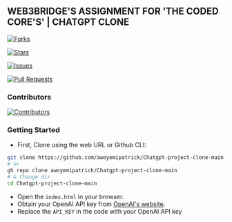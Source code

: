## WEB3BRIDGE'S ASSIGNMENT FOR 'THE CODED CORE'S' | CHATGPT CLONE 



[![Forks](https://img.shields.io/github/forks/awoyemipatrick/Chatgpt-project-clone-main?style=social)](https://github.com/awoyemipatrick/Chatgpt-project-clone-main/network/members)

[![Stars](https://img.shields.io/github/stars/awoyemipatrick/Chatgpt-project-clone-main?style=social)](https://github.com/awoyemipatrick/Chatgpt-project-clone-main/stargazers)

[![Issues](https://img.shields.io/github/issues/awoyemipatrick/Chatgpt-project-clone-main)](https://github.com/awoyemipatrick/Chatgpt-project-clone-main/issues)

[![Pull Requests](https://img.shields.io/github/issues-pr/awoyemipatrick/Chatgpt-project-clone-main)](https://github.com/awoyemipatrick/Chatgpt-project-clone-main/pulls)


### Contributors

[![Contributors](https://img.shields.io/github/contributors/awoyemipatrick/Chatgpt-project-clone-main?color=blue)](https://github.com/awoyemipatrick/Chatgpt-project-clone-main/graphs/contributors)


### Getting Started

- First, Clone using the web URL or Github CLI:

```bash
git clone https://github.com/awoyemipatrick/Chatgpt-project-clone-main.git
# or
gh repo clone awoyemipatrick/Chatgpt-project-clone-main
# & Change dir
cd Chatgpt-project-clone-main
```
-  Open the `index.html` in your browser.
-  Obtain your OpenAI API key from [OpenAI's website](https://openai.com/).
-  Replace the `API_KEY` in the code with your OpenAI API key






